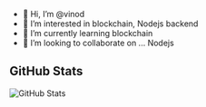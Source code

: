- 👋 Hi, I’m @vinod
- 👀 I’m interested in blockchain, Nodejs backend
- 🌱 I’m currently learning blockchain
- 💞️ I’m looking to collaborate on ... Nodejs

<h2>GitHub Stats</h2>
<p><img src="https://github-readme-stats.vercel.app/api?username=vinodnextcoder&amp;show_icons=true" alt="GitHub Stats"></p>


<!---
vinodnextcoder/vinodnextcoder is a ✨ special ✨ repository because its `README.md` (this file) appears on your GitHub profile.
You can click the Preview link to take a look at your changes.
--->
